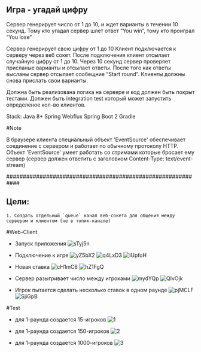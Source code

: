 
Игра - угадай цифру
-------------------

Сервер генерирует число от 1 до 10, и ждет варианты в течении 10 секунд.
Тому кто угадал сервер шлет ответ “You win”, тому кто проиграл “You lose”

Сервер генерирует свою цифру от 1 до 10
Клиент подключается к серверу через веб сокет.
После подключения клиент отсылает случайную цифру от 1 до 10.
Через 10 секунд сервер проверяет присланые варианты и отсылает ответы.
После того как ответы высланы сервер отсылает сообещние “Start round”.
Клиенты должны снова прислать свои варианты.

Должна быть реализована логика на сервере и код должен быть покрыт тестами.
Должен быть integration test который может запустить определеное кол-во клиентов.

Stack:
Java 8+
Spring Webflux
Spring Boot 2
Gradle



#Note

В браузере клиента специальный объект 'EventSource' обеспечивает соединение с сервером и работает по обычному протоколу HTTP.
Объект 'EventSource' умеет работать со стримами которые бросает ему сервер (сервер должен ответить с заголовком Content-Type: text/event-stream)

############################################################

Цели:
---
    1. Создать отдельный `queue` канал веб-сокета для общения между сервером и клиентом (не в топик-канале)




#Web-Client

* Запуск приложения
![sTyj5n](tutorial/sTyj5n.jpg)

* Подключение к игре
![yZ5bX2](tutorial/yZ5bX2.jpg)
![q4LxD3](tutorial/q4LxD3.jpg)
![iUpfoH](tutorial/iUpfoH.jpg)

* Новая ставка
![cH1mC8](tutorial/cH1mC8.jpg)
![hZ1FgQ](tutorial/hZ1FgQ.jpg)

* Сервер разыгривает число между игроками
![mydYQp](tutorial/mydYQp.jpg)
![QlvOjk](tutorial/QlvOjk.jpg)

* Игрок пытается сделать несколько ставок в одном раунде
![pjMCLF](tutorial/pjMCLF.jpg)
![SjiGpB](tutorial/SjiGpB.jpg)


#Test

* для 1-раунда создается 15-игроков
    ![1](tutorial/1.jpg)

* для 1-раунда создается 150-игроков
    ![2](tutorial/2.jpg)

* для 1-раунда создается 1000-игроков
    ![3](tutorial/3.jpg)
